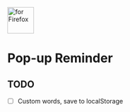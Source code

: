 [<img src="https://blog.mozilla.org/addons/files/2020/04/get-the-addon-fx-apr-2020.svg" alt="for Firefox" height="60px">](https://addons.mozilla.org/firefox/addon/pop-up-reminder/)

# Pop-up Reminder

## TODO

- [ ] Custom words, save to localStorage
